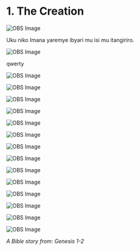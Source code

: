 # 1. The Creation

![OBS Image](https://cdn.door43.org/obs/jpg/360px/obs-en-01-01.jpg)

Uku niko Imana yaremye ibyari mu isi mu itangiriro.

![OBS Image](https://cdn.door43.org/obs/jpg/360px/obs-en-01-02.jpg)

qwerty

![OBS Image](https://cdn.door43.org/obs/jpg/360px/obs-en-01-03.jpg)



![OBS Image](https://cdn.door43.org/obs/jpg/360px/obs-en-01-04.jpg)



![OBS Image](https://cdn.door43.org/obs/jpg/360px/obs-en-01-05.jpg)



![OBS Image](https://cdn.door43.org/obs/jpg/360px/obs-en-01-06.jpg)



![OBS Image](https://cdn.door43.org/obs/jpg/360px/obs-en-01-07.jpg)



![OBS Image](https://cdn.door43.org/obs/jpg/360px/obs-en-01-08.jpg)



![OBS Image](https://cdn.door43.org/obs/jpg/360px/obs-en-01-09.jpg)



![OBS Image](https://cdn.door43.org/obs/jpg/360px/obs-en-01-10.jpg)



![OBS Image](https://cdn.door43.org/obs/jpg/360px/obs-en-01-11.jpg)



![OBS Image](https://cdn.door43.org/obs/jpg/360px/obs-en-01-12.jpg)



![OBS Image](https://cdn.door43.org/obs/jpg/360px/obs-en-01-13.jpg)



![OBS Image](https://cdn.door43.org/obs/jpg/360px/obs-en-01-14.jpg)



![OBS Image](https://cdn.door43.org/obs/jpg/360px/obs-en-01-15.jpg)



![OBS Image](https://cdn.door43.org/obs/jpg/360px/obs-en-01-16.jpg)



_A Bible story from: Genesis 1-2_